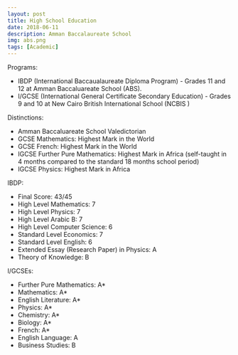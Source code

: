 ```yaml
---
layout: post
title: High School Education
date: 2018-06-11
description: Amman Baccalaureate School
img: abs.png
tags: [Academic]
---
```


Programs:

- IBDP (International Baccaualaureate Diploma Program) - Grades 11 and 12 at Amman Baccaluareate School (ABS).
- I/GCSE (International General Certificate Secondary Education) - Grades 9 and 10 at New Cairo British International School (NCBIS )

Distinctions:

- Amman Baccaluareate School Valedictorian
- GCSE Mathematics: Highest Mark in the World
- GCSE French: Highest Mark in the World
- IGCSE Further Pure Mathematics: Highest Mark in Africa (self-taught in 4 months compared to the standard 18 months school period)
- IGCSE Physics: Highest Mark in Africa

IBDP:

- Final Score: 43/45
- High Level Mathematics: 7
- High Level Physics: 7
- High Level Arabic B: 7
- High Level Computer Science: 6
- Standard Level Economics: 7
- Standard Level English: 6
- Extended Essay (Research Paper) in Physics: A
- Theory of Knowledge: B

I/GCSEs:

- Further Pure Mathematics: A\*
- Mathematics: A\*
- English Literature: A\*
- Physics: A\*
- Chemistry: A\*
- Biology: A\*
- French: A\*
- English Language: A
- Business Studies: B
